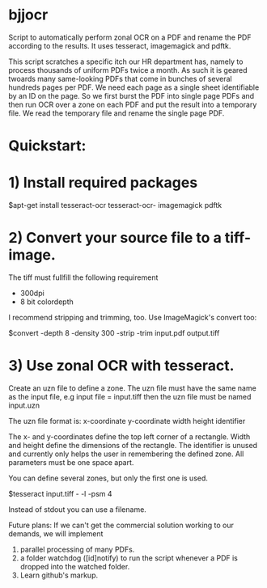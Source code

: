 bjjocr
======

Script to automatically perform zonal OCR on a PDF and rename the PDF according to the results. It uses tesseract, imagemagick and pdftk.

This script scratches a specific itch our HR department has, namely to process thousands of uniform PDFs twice a month. As such it is geared twoards many same-looking PDFs that come in bunches of several hundreds pages per PDF. We need each page as a single sheet identifiable by an ID on the page. So we first burst the PDF into single page PDFs and then run OCR over a zone on each PDF and put the result into a temporary file. We read the temporary file and rename the single page PDF. 

# Quickstart:
# 1) Install required packages

 $apt-get install tesseract-ocr tesseract-ocr-<yourlanguage> imagemagick pdftk

# 2) Convert your source file to a tiff-image. 

The tiff must fullfill the following requirement
 * 300dpi
 * 8 bit colordepth

 I recommend stripping and trimming, too. Use ImageMagick's convert too:

 $convert -depth 8 -density 300 -strip -trim input.pdf output.tiff

# 3) Use zonal OCR with tesseract. 

 Create an uzn file to define a zone. 
 The uzn file must have the same name as the input file, 
 e.g input file = input.tiff then the uzn file must be named input.uzn

 The uzn file format is:
 x-coordinate y-coordinate width height identifier

 The x- and y-coordinates define the top left corner of a rectangle. 
 Width and height define the dimensions of the rectangle. 
 The identifier is unused and currently only helps the user in remembering the defined zone.
 All parameters must be one space apart.

 You can define several zones, but only the first one is used.

 $tesseract input.tiff - -l <yourlanguage> -psm 4 

 Instead of stdout you can use a filename.

Future plans:
If we can't get the commercial solution working to our demands, we will implement
1) parallel processing of many PDFs.
2) a folder watchdog ([id]notify) to run the script whenever a PDF is dropped into the watched folder.
3) Learn github's markup.

